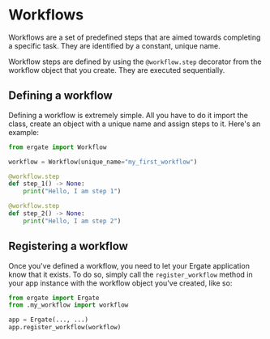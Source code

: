 # Workflows

Workflows are a set of predefined steps that are aimed towards completing a specific task. They are identified by a constant, unique name.

Workflow steps are defined by using the `@workflow.step` decorator from the workflow object that you create. They are executed sequentially.


## Defining a workflow

Defining a workflow is extremely simple. All you have to do it import the class, create an object with a unique name and assign steps to it. Here's an example:

```py
from ergate import Workflow

workflow = Workflow(unique_name="my_first_workflow")

@workflow.step
def step_1() -> None:
    print("Hello, I am step 1")

@workflow.step
def step_2() -> None:
    print("Hello, I am step 2")
```


## Registering a workflow

Once you've defined a workflow, you need to let your Ergate application know that it exists. To do so, simply call the `register_workflow` method in your app instance with the workflow object you've created, like so:

```py
from ergate import Ergate
from .my_workflow import workflow

app = Ergate(..., ...)
app.register_workflow(workflow)
```
